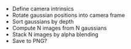 - Define camera intrinsics
- Rotate gaussian positions into camera frame
- Sort gaussians by depth
- Compute N images from N gaussians
- Stack N images by alpha blending
- Save to PNG?
